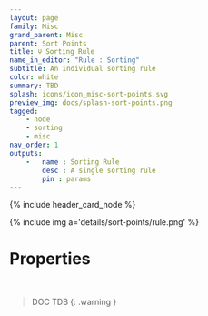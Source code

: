 ```yaml
---
layout: page
family: Misc
grand_parent: Misc
parent: Sort Points
title: 🝘 Sorting Rule
name_in_editor: "Rule : Sorting"
subtitle: An individual sorting rule
color: white
summary: TBD
splash: icons/icon_misc-sort-points.svg
preview_img: docs/splash-sort-points.png
tagged: 
    - node
    - sorting
    - misc
nav_order: 1
outputs:
    -   name : Sorting Rule
        desc : A single sorting rule
        pin : params
---
```


{% include header_card_node %}

{% include img a='details/sort-points/rule.png' %} 

# Properties
<br>

> DOC TDB
{: .warning }